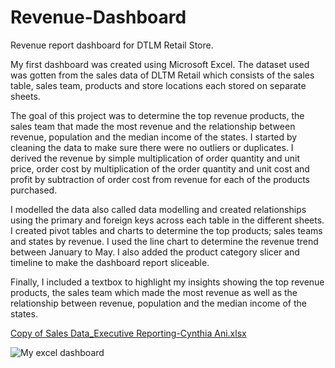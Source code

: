 # Revenue-Dashboard
Revenue report dashboard for DTLM Retail Store.

My first dashboard was created using Microsoft Excel. The dataset used was gotten from the sales data of DLTM Retail which consists of the sales table, sales team, products and store locations each stored on separate sheets.

The goal of this project was to determine the top revenue products, the sales team that made the most revenue and the relationship between revenue, population and the median income of the states. I started by cleaning the data to make sure there were no outliers or duplicates. I derived the revenue by simple multiplication of order quantity and unit price, order cost by multiplication of the order quantity and unit cost and profit by subtraction of order cost from revenue for each of the products purchased.

I modelled the data also called data modelling and created relationships using the primary and foreign keys across each table in the different sheets. I created pivot tables and charts to determine the top products; sales teams and states by revenue. I used the line chart to determine the revenue trend between January to May. I also added the product category slicer and timeline to make the dashboard report sliceable.

Finally, I included a textbox to highlight my insights showing the top revenue products, the sales team which made the most revenue as well as the relationship between revenue, population and the median income of the states.

[Copy of Sales Data_Executive Reporting-Cynthia Ani.xlsx](https://github.com/cannydee/Revenue-Dashboard/files/10132668/Copy.of.Sales.Data_Executive.Reporting-Cynthia.Ani.xlsx)

![My excel dashboard](https://user-images.githubusercontent.com/94903456/205064426-7bf72d73-8e08-4acc-8345-469c4f982f2c.png)

